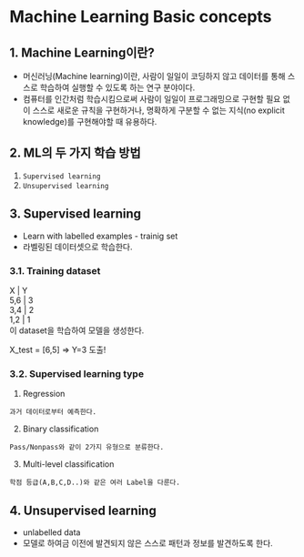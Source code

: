 Machine Learning Basic concepts
===
## 1. Machine Learning이란?
* 머신러닝(Machine learning)이란, 사람이 일일이 코딩하지 않고 데이터를 통해 스스로 학습하여 실행할 수 있도록 하는 연구 분야이다.
* 컴퓨터를 인간처럼 학습시킴으로써 사람이 일일이 프로그래밍으로 구현할 필요 없이 스스로 새로운 규칙을
 구현하거나, 명확하게 구분할 수 없는 지식(no explicit knowledge)를 구현해야할 때 유용하다. 

## 2. ML의 두 가지 학습 방법
1. ```Supervised learning```
2. ```Unsupervised learning```

## 3. Supervised learning
* Learn with labelled examples - trainig set
* 라벨링된 데이터셋으로 학습한다.

### 3.1. Training dataset
X   |  Y    
5,6 |  3    
3,4 |  2    
1,2 |  1    
이 dataset을 학습하여 모델을 생성한다.

X_test = [6,5] => Y=3 도출!

### 3.2. Supervised learning type
1. Regression   
```
과거 데이터로부터 예측한다.
```
2. Binary classification   
```
Pass/Nonpass와 같이 2가지 유형으로 분류한다.
```
3. Multi-level classification   
```
학점 등급(A,B,C,D..)와 같은 여러 Label을 다룬다.
```

## 4. Unsupervised learning
* unlabelled data
* 모델로 하여금 이전에 발견되지 않은 스스로 패턴과 정보를 발견하도록 한다. 
